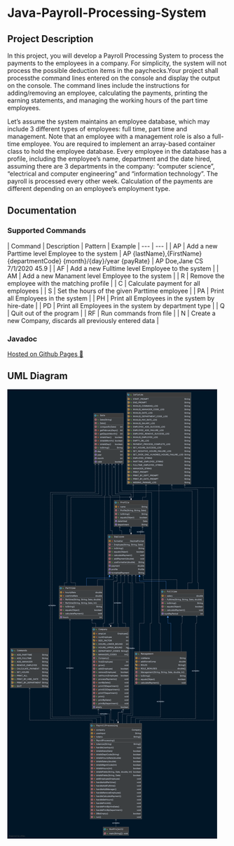 # Java-Payroll-Processing-System

## Project Description

In this project, you will develop a Payroll Processing System to process the payments to the employees in a company.
For simplicity, the system will not process the possible deduction items in the paychecks.Your project shall processthe command lines entered on the console and display the output on the console. The command lines include the instructions for adding/removing an employee, calculating the payments, printing the earning statements, and managing the working hours of the part time employees.

Let’s assume the system maintains an employee database, which may include 3 different types of employees: full time,
part time and management. Note that an employee with a management role is also a full-time employee. You are required
to implement an array-based container class to hold the employee database. Every employee in the database has a profile,
including the employee’s name, department and the date hired, assuming there are 3 departments in the company:
“computer science”, “electrical and computer engineering” and “information technology”. The payroll is processed every
other week. Calculation of the payments are different depending on an employee’s employment type.

## Documentation

### Supported Commands

| Command | Description | Pattern | Example
| --- | --- |
| AP | Add a new Parttime level Employee to the system | AP {lastName},{FirstName} {departmentCode} {month}/{day}/year {payRate} | AP Doe,Jane CS 7/1/2020 45.9 |
| AF | Add a new Fulltime level Employee to the system | 
| AM | Add a new Manament level Employee to the system |
| R | Remove the employee with the matching profile |
| C | Calculate payment for all employees |
| S | Set the hours of the given Parttime employee |
| PA | Print all Employees in the system |
| PH | Print all Employees in the system by hire-date |
| PD | Print all Employees in the system by department type |
| Q | Quit out of the program |
| RF | Run commands from file |
| N | Create a new Company, discards all previously entered data |

### Javadoc

<a href="https://demoraeshugo.github.io/Java-Payroll-Processing-System/payroll_processing_system/package-summary.html"> Hosted on Github Pages 🚀  </a>

## UML Diagram

![Web_Frame@2x](https://raw.githubusercontent.com/demoraeshugo/Java-Payroll-Processing-System/main/payroll_processing_system.png?token=AKZ6UIYTCYH33IV32J7KNXTAH27VY)
